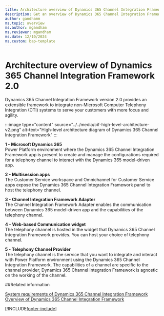 ```yaml
---
title: Architecture overview of Dynamics 365 Channel Integration Framework 2.0 
description: Get an overview of Dynamics 365 Channel Integration Framework 2.0 and its architecture that lets you integrate with non-Microsoft channel providers.
author: gandhamm
ms.topic: overview
ms.author: mgandham
ms.reviewer: mgandham
ms.date: 12/10/2024
ms.custom: bap-template
---
```


# Architecture overview of Dynamics 365 Channel Integration Framework 2.0

Dynamics 365 Channel Integration Framework version 2.0 provides an extensible framework to integrate non-Microsoft Computer Telephony Integration (CTI) systems to serve your customers with more focus and agility.

 :::image type="content" source="../../media/cif-high-level-architecture-v2.png" alt-text="High-level architecture diagram of Dynamics 365 Channel Integration Framework" :::


**1 - Microsoft Dynamics 365**<br>
Power Platform environment where the Dynamics 365 Channel Integration Framework app is present to create and manage the configurations required for a telephony channel to interact with the Dynamics 365 model-driven app.

**2 - Multisession apps**<br>
The Customer Service workspace and Omnichannel for Customer Service apps expose the Dynamics 365 Channel Integration Framework panel to host the telephony channel.

**3 - Channel Integration Framework Adapter**<br>
The Channel Integration Framework Adapter enables the communication between Dynamics 365 model-driven app and the capabilities of the telephony channel.

**4 - Web-based Communication widget**<br>
The telephony channel is hosted in the widget that Dynamics 365 Channel Integration Framework provides. You can host your choice of telephony channel.

**5 - Telephony Channel Provider**<br>
The telephony channel is the service that you want to integrate and interact with Power Platform environment using the Dynamics 365 Channel Integration Framework. The capabilities of a channel are specific to the channel provider; Dynamics 365 Channel Integration Framework is agnostic on the working of the channel.


##Related information

[System requirements of Dynamics 365 Channel Integration Framework](../../v1/administer/system-requirements-channel-integration-framework.md)  
[Overview of Dynamics 365 Channel Integration Framework](../../v1/administer/overview-channel-integration-framework.md)


[!INCLUDE[footer-include](../../../includes/footer-banner.md)]
